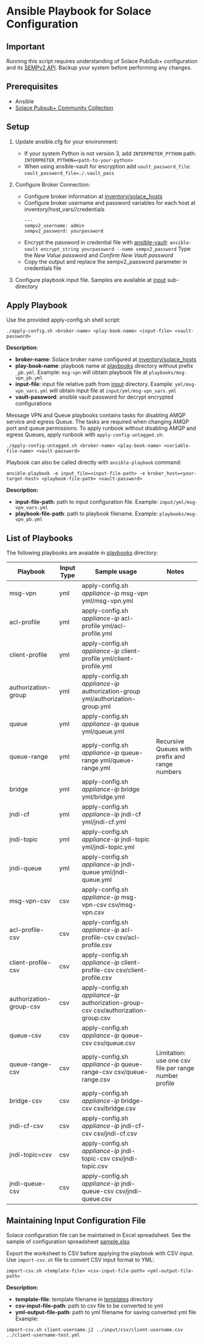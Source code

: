 # Ansible Playbook for Solace Configuration

## Important
Running this script requires understanding of Solace PubSub+ configuration and its [SEMPv2 API](https://docs.solace.com/SEMP/SEMP-API-Ref.htm). Backup your system before performing any changes.

## Prerequisites
- Ansible
- [Solace Pubsub+ Community Collection](https://galaxy.ansible.com/solace/pubsub_plus)

## Setup
1. Update ansible.cfg for your environment:
   - If your system Python is not version 3, add `INTERPRETER_PYTHON` path:
     `INTERPRETER_PYTHON=<path-to-your-python>`
   - When using ansible-vault for encryption add `vault_password_file`:
     `vault_password_file=./.vault_pass`
2. Configure Broker Connection:
   - Configure broker information at [inventory/solace_hosts](./inventory/solace_hosts)
   - Configure broker username and password variables for each host at inventory/host_vars/<broker-host>/credentials
      ```
      ---
      sempv2_username: admin
      sempv2_password: yourpassword
      ```
   - Encrypt the password in credential file with [ansible-vault](https://docs.ansible.com/ansible/latest/user_guide/vault.html):
     `ansible-vault encrypt_string yourpassword --name sempv2_password`
     Type the _New Value password_ and _Confirm New Vault password_
   - Copy the output and replace the sempv2_password parameter in credentials file

3. Configure playbook input file. Samples are available at [input](./input) sub-directory

## Apply Playbook
Use the provided apply-config.sh shell script:
```
./apply-config.sh <broker-name> <play-book-name> <input-file> <vault-password>
```
**Description**:
- **broker-name**: Solace broker name configured at [inventory/solace_hosts](./inventory/solace_hosts)
- **play-book-name**: playbook name at [playbooks](./playbooks) directory without prefix `_pb.yml`. Example: `msg-vpn` will obtain playbook file at `playbooks/msg-vpn_pb.yml`
- **input-file**: input file relative path from [input](./input) directory. Example: `yml/msg-vpn_vars.yml` will obtain input file at `input/yml/msg-vpn_vars.yml`
- **vault-password**: ansible vault password for decrypt encrypted configurations

Message VPN and Queue playbooks contains tasks for disabling AMQP service and egress Queue. The tasks are required when changing AMQP port and queue permissions. To apply runbook without disabling AMQP and egress Queues, apply runbook with `apply-config-untagged.sh`:
```
./apply-config-untagged.sh <broker-name> <play-book-name> <variable-file-name> <vault-password>
```

Playbook can also be called directly with `ansible-playbook` command:
```
ansible-playbook -e input_file=<input-file-path> -e broker_host=<your-target-host> <playbook-file-path> <vault-password>
```
**Description:**
- **input-file-path**: path to input configuration file. Example: `input/yml/msg-vpn_vars.yml`
- **playbook-file-path**: path to playbook filename. Example: `playbooks/msg-vpn_pb.yml`

## List of Playbooks
The following playbooks are avaiable in [playbooks](./playbooks) directory:

| Playbook | Input Type | Sample usage | Notes |
|----------|------------|--------------|-------|
| msg-vpn  | yml | apply-config.sh *appliance-ip* msg-vpn yml/msg-vpn.yml | |
| acl-profile | yml | apply-config.sh *appliance-ip* acl-profile yml/acl-profile.yml | |
| client-profile | yml | apply-config.sh *appliance-ip* client-profile yml/client-profile.yml | |
| authorization-group | yml | apply-config.sh *appliance-ip* authorization-group yml/authorization-group.yml | |
| queue | yml | apply-config.sh *appliance-ip* queue yml/queue.yml | |
| queue-range | yml | apply-config.sh *appliance-ip* queue-range yml/queue-range.yml | Recursive Queues with prefix and range numbers |
| bridge | yml | apply-config.sh *appliance-ip* bridge yml/bridge.yml | |
| jndi-cf | yml | apply-config.sh *appliance-ip* jndi-cf yml/jndi-cf.yml | |
| jndi-topic | yml | apply-config.sh *appliance-ip* jndi-topic yml/jndi-topic.yml | |
| jndi-queue | yml | apply-config.sh *appliance-ip* jndi-queue yml/jndi-queue.yml | |
| msg-vpn-csv  | csv | apply-config.sh *appliance-ip* msg-vpn-csv csv/msg-vpn.csv | |
| acl-profile-csv | csv | apply-config.sh *appliance-ip* acl-profile-csv csv/acl-profile.csv | |
| client-profile-csv | csv | apply-config.sh *appliance-ip* client-profile-csv csv/client-profile.csv | |
| authorization-group-csv | csv | apply-config.sh *appliance-ip* authorization-group-csv csv/authorization-group.csv | |
| queue-csv | csv | apply-config.sh *appliance-ip* queue-csv csv/queue.csv | |
| queue-range-csv | csv | apply-config.sh *appliance-ip* queue-range-csv csv/queue-range.csv | Limitation: use one csv file per range number profile |
| bridge-csv | csv | apply-config.sh *appliance-ip* bridge-csv csv/bridge.csv | |
| jndi-cf-csv | csv | apply-config.sh *appliance-ip* jndi-cf-csv csv/jndi-cf.csv | |
| jndi-topic=csv | csv | apply-config.sh *appliance-ip* jndi-topic-csv csv/jndi-topic.csv | |
| jndi-queue-csv | csv | apply-config.sh *appliance-ip* jndi-queue-csv csv/jndi-queue.csv | |

## Maintaining Input Configuration File

Solace configuration file can be maintained in Excel spreadsheet. See the sample of configuration spreadsheet [sample.xlsx](./input/samples/sample.xlsx)

Export the worksheet to CSV before applying the playbook with CSV input.
Use `import-csv.sh` file to convert CSV input format to YML:
```
import-csv.sh <template-file> <csv-input-file-path> <yml-output-file-path>
```
**Description:**
- **template-file**: template filename in [templates](./templates) directory
- **csv-input-file-path**: path to csv file to be converted to yml
- **yml-output-file-path**: path to yml filename for saving converted yml file
Example:
```
import-csv.sh client-username.j2 ../input/csv/client-username.csv ../client-username-test.yml
```
